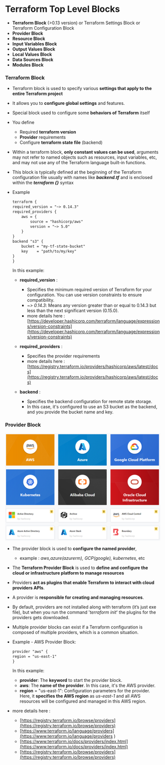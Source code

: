 # Terraform Top Level Blocks
- **Terraform Block** (>0.13 version) or Terraform Settings Block or Terraform Configuration Block
- **Provider Block**
- **Resource Block**
- **Input Variables Block**
- **Output Values Block**
- **Local Values Block**
- **Data Sources Block**
- **Modules Block**

### **Terraform Block**

- Terraform block is used to specify various **settings that apply to the entire Terraform project**
- It allows you to **configure global settings** and features.
- Special block used to configure some **behaviors of Terraform** itself
- You define
    - Required **terraform version**
    - **Provider** requirements
    - Configure **terraform state file** (backend)
- Within a terraform block, **only constant values can be used**, arguments may not refer to named objects such as resources, input variables, etc, and may not use any of the Terraform language built-in functions.
- This block is typically defined at the beginning of the Terraform configuration file usually with names like ***backend.tf*** and is enclosed within the ***terraform {}*** syntax
- Example
    ```hcl
    terraform {
    required_version = "~> 0.14.3"
    required_providers {
        aws = {
            source = "hashicorp/aws"
            version = "~> 5.0"
        }
    }
    backend "s3" {
        bucket = "my-tf-state-bucket"
        key    = "path/to/my/key"
    }
    }
    ```
    In this example:

    - **required_version** :
        - Specifies the minimum required version of Terraform for your configuration. You can use version constraints to ensure compatibility.
        - *~> 0.14.3*: Means any version greater than or equal to 0.14.3 but less than the next significant version (0.15.0).
        - more details here : [https://developer.hashicorp.com/terraform/language/expressions/version-constraints](https://developer.hashicorp.com/terraform/language/expressions/version-constraints)

    - **required_providers** :
        - Specifies the provider requirements
        - more details here : [https://registry.terraform.io/providers/hashicorp/aws/latest/docs](https://registry.terraform.io/providers/hashicorp/aws/latest/docs)

    - **backend** :
        - Specifies the backend configuration for remote state storage.
        - In this case, it's configured to use an S3 bucket as the backend, and you provide the bucket name and key.

### **Provider Block**

![Terraform Provider](./imgs/TerraformProvider.png)

- The provider block is used to **configure the named provider**, 
    - example : *aws,azure(azurerm), GCP(google), kubernetes*, etc 
- The **Terraform Provider Block** is used to **define and configure the cloud or infrastructure platform to manage resources**
- Providers **act as plugins that enable Terraform to interact with cloud providers APIs**.
- A provider is **responsible for creating and managing resources**. 
- By default, providers are not installed along with terraform (it’s just exe file), but when you run the command '*terraform init*' the plugins for the providers gets downloaded.
- Multiple provider blocks can exist if a Terraform configuration is composed of multiple providers, which is a common situation.


- Example - AWS Provider Block:

    ```hcl
    provider "aws" {
    region = "us-east-1"
    }
    ```
    In this example:
    - **provider**: The **keyword** to start the provider block.
    - **aws**: The **name of the provider**. In this case, it's the AWS provider.
    - **region** = "us-east-1": Configuration parameters for the provider. Here, it **specifies the AWS region** as *us-east-1* and all AWS resources will be configured and managed in this AWS region.
- more details here : 
    - [https://registry.terraform.io/browse/providers](https://registry.terraform.io/browse/providers)
    - [https://www.terraform.io/language/providers](https://www.terraform.io/language/providers )
    - [https://www.terraform.io/docs/providers/index.html](https://www.terraform.io/docs/providers/index.html)
    - [https://registry.terraform.io/browse/providers](https://registry.terraform.io/browse/providers)
